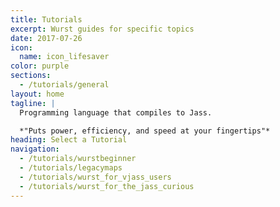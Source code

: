 ```yaml
---
title: Tutorials
excerpt: Wurst guides for specific topics
date: 2017-07-26
icon:
  name: icon_lifesaver
color: purple
sections:
  - /tutorials/general
layout: home
tagline: |
  Programming language that compiles to Jass.

  *"Puts power, efficiency, and speed at your fingertips"*
heading: Select a Tutorial
navigation:
  - /tutorials/wurstbeginner
  - /tutorials/legacymaps
  - /tutorials/wurst_for_vjass_users
  - /tutorials/wurst_for_the_jass_curious
---
```

